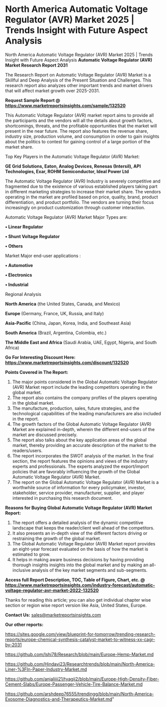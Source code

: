 # North America Automatic Voltage Regulator (AVR) Market 2025 | Trends Insight with Future Aspect Analysis
 North America Automatic Voltage Regulator (AVR) Market 2025 | Trends Insight with Future Aspect Analysis
<strong>Automatic Voltage Regulator (AVR) Market Research Report 2031</strong>

The Research Report on Automatic Voltage Regulator (AVR) Market is a Skillful and Deep Analysis of the Present Situation and Challenges. This research report also analyzes other important trends and market drivers that will affect market growth over 2025-2031.

<strong>Request Sample Report @ <a href=https://www.marketreportsinsights.com/sample/132520>https://www.marketreportsinsights.com/sample/132520</a></strong>

This Automatic Voltage Regulator (AVR) market report aims to provide all the participants and the vendors will all the details about growth factors, shortcomings, threats, and the profitable opportunities that the market will present in the near future. The report also features the revenue share, industry size, production volume, and consumption in order to gain insights about the politics to contest for gaining control of a large portion of the market share.

Top Key Players in the Automatic Voltage Regulator (AVR) Market:

<strong>GE Grid Solutions, Eaton, Analog Devices, Renesas (Intersil), API Technologies, Exar, ROHM Semiconductor, Ideal Power Ltd</strong>

The Automatic Voltage Regulator (AVR) Industry is severely competitive and fragmented due to the existence of various established players taking part in different marketing strategies to increase their market share. The vendors operating in the market are profiled based on price, quality, brand, product differentiation, and product portfolio. The vendors are turning their focus increasingly on product customization through customer interaction.

Automatic Voltage Regulator (AVR) Market Major Types are:

<strong>• Linear Regulator

• Shunt Voltage Regulator

• Others</strong>

Market Major end-user applications :

<strong>• Automotive

• Electronics

• Industrial</strong>

Regional Analysis

</u><strong><b>North America</b></strong> (the United States, Canada, and Mexico)

<strong><b>Europe </b></strong>(Germany, France, UK, Russia, and Italy)

<strong><b>Asia-Pacific</b></strong> (China, Japan, Korea, India, and Southeast Asia)

<strong><b>South America</b></strong> (Brazil, Argentina, Colombia, etc.)

<strong><b>The Middle East and Africa</b></strong> (Saudi Arabia, UAE, Egypt, Nigeria, and South Africa)

<strong>Go For Interesting Discount Here: <a href=https://www.marketreportsinsights.com/discount/132520>https://www.marketreportsinsights.com/discount/132520</a></strong>

<strong>Points Covered in The Report:</strong>
<ol>
  <li>The major points considered in the Global Automatic Voltage Regulator (AVR) Market report include the leading competitors operating in the global market.</li>
  <li>The report also contains the company profiles of the players operating in the global market.</li>
  <li>The manufacture, production, sales, future strategies, and the technological capabilities of the leading manufacturers are also included in the report.</li>
  <li>The growth factors of the Global Automatic Voltage Regulator (AVR) Market are explained in-depth, wherein the different end-users of the market are discussed precisely.</li>
  <li>The report also talks about the key application areas of the global market, thereby providing an accurate description of the market to the readers/users.</li>
  <li>The report incorporates the SWOT analysis of the market. In the final section, the report features the opinions and views of the industry experts and professionals. The experts analyzed the export/import policies that are favorably influencing the growth of the Global Automatic Voltage Regulator (AVR) Market.</li>
  <li>The report on the Global Automatic Voltage Regulator (AVR) Market is a worthwhile source of information for every policymaker, investor, stakeholder, service provider, manufacturer, supplier, and player interested in purchasing this research document.</li>
</ol>
<strong>Reasons for Buying Global Automatic Voltage Regulator (AVR) Market Report:</strong>

<ol>
  <li>The report offers a detailed analysis of the dynamic competitive landscape that keeps the reader/client well ahead of the competitors.</li>
  <li>It also presents an in-depth view of the different factors driving or restraining the growth of the global market.</li>
  <li>The Global Automatic Voltage Regulator (AVR) Market report provides an eight-year forecast evaluated on the basis of how the market is estimated to grow.</li>
  <li>It helps in making aware business decisions by having providing thorough insights insights into the global market and by making an all-inclusive analysis of the key market segments and sub-segments.</li>
</ol>
<strong>Access full Report Description, TOC, Table of Figure, Chart, etc. @ <a href=https://www.marketreportsinsights.com/industry-forecast/automatic-voltage-regulator-avr-market-2022-132520>https://www.marketreportsinsights.com/industry-forecast/automatic-voltage-regulator-avr-market-2022-132520</a></strong>


Thanks for reading this article; you can also get individual chapter wise section or region wise report version like Asia, United States, Europe.

<strong>Contact Us:</strong>
sales@marketreportsinsights.com

<strong>Our other reports:</strong>

<a href=https://sites.google.com/view/blueprint-for-tomorrow/trending-research-reports/europe-chemical-synthesis-catalyst-market-to-witness-xx-cagr-by-2031>https://sites.google.com/view/blueprint-for-tomorrow/trending-research-reports/europe-chemical-synthesis-catalyst-market-to-witness-xx-cagr-by-2031</a>

<a href=https://github.com/Ishi78/Research/blob/main/Europe-Hemp-Market.md>https://github.com/Ishi78/Research/blob/main/Europe-Hemp-Market.md</a>

<a href=https://github.com/Hindavi23/Researchtrends/blob/main/North-America-Liner-%3FIn-Paper-Industry-Market.md>https://github.com/Hindavi23/Researchtrends/blob/main/North-America-Liner-%3FIn-Paper-Industry-Market.md</a>

<a href=https://github.com/anjaliiii21/tyagii2/blob/main/Europe-High-Density-Fiber-Cement-Slabs/Europe-Passenger-Vehicle-Tire-Balance-Market.md>https://github.com/anjaliiii21/tyagii2/blob/main/Europe-High-Density-Fiber-Cement-Slabs/Europe-Passenger-Vehicle-Tire-Balance-Market.md</a>

<a href=https://github.com/arshdeep76555/trendingg/blob/main/North-America-Exosome-Diagnostics-and-Therapeutics-Market.md>https://github.com/arshdeep76555/trendingg/blob/main/North-America-Exosome-Diagnostics-and-Therapeutics-Market.md</a>"
